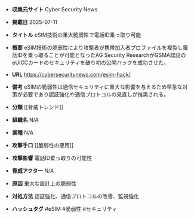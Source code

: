 - **収集元サイト**
Cyber Security News

- **掲載日**
2025-07-11

- **タイトル**
eSIM技術の重大脆弱性で電話ID乗っ取り可能

- **概要**
eSIM技術の脆弱性により攻撃者が携帯加入者プロファイルを複製し電話IDを乗っ取ることが可能となったAG Security ResearchがGSMA認証のeUICCカードのセキュリティを破り初の公開ハックを成功させた。

- **URL**
https://cybersecuritynews.com/esim-hack/

- **備考**
eSIMの脆弱性は通信セキュリティに重大な影響を与えるため早急な対策が必要であり認証強化や通信プロトコルの見直しが推奨される。

- **分類**
[[脅威トレンド]]

- **組織名**
N/A

- **業種**
N/A

- **攻撃手口**
[[脆弱性の悪用]]

- **攻撃影響**
電話ID乗っ取りの可能性

- **脅威アクター**
N/A

- **原因**
重大な設計上の脆弱性

- **対処方法**
認証強化、通信プロトコルの改善、監視強化

- **ハッシュタグ**
#eSIM #脆弱性 #セキュリティ
